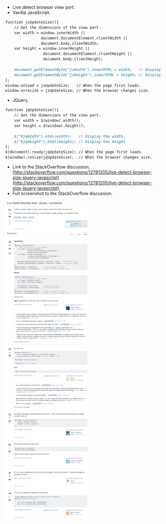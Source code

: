 * Live detect browser view port.
* Vanilla JavaScript.

```markdown
function jsUpdateSize(){
    // Get the dimensions of the view port.
    var width = window.innerWidth ||
                document.documentElement.clientWidth ||
                document.body.clientWidth;
    var height = window.innerHeight ||
                 document.documentElement.clientHeight ||
                 document.body.clientHeight;

    document.getElementById("jsWidth").innerHTML = width;   // Display the width.
    document.getElementById("jsHeight").innerHTML = height; // Display the height.
};
window.onload = jsUpdateSize;   // When the page first loads.
window.onresize = jsUpdateSize; // When the browser changes size.
```

* JQuery.

```markdown
function jqUpdateSize(){
    // Get the dimensions of the view port.
    var width = $(window).width();
    var height = $(window).height();

    $("#jqWidth").html(width);   // Display the width.
    $("#jqHeight").html(height); // Display the height.
};
$(document).ready(jqUpdateSize); // When the page first loads.
$(window).resize(jqUpdateSize);  // When the browser changes size.
```

* Link to the StackOverflow discussion, [http://stackoverflow.com/questions/12781205/live-detect-browser-size-jquery-javascript](http://stackoverflow.com/questions/12781205/live-detect-browser-size-jquery-javascript).
* Full screenshot to the StackOverflow discussion.

![./20170526-2040-cet-live-detect-browser-view-port-change-1.png](./20170526-2040-cet-live-detect-browser-view-port-change-1.png)